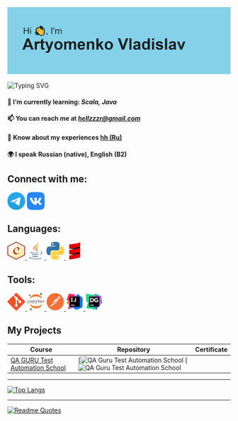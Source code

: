 ![banner](https://github.com/a2vQA/a2vQA/blob/master/icons/banner.png?raw=true)

<img src="https://readme-typing-svg.herokuapp.com?font=PT+Serif&duration=1200&pause=200&color=2EB6F7&multiline=true&repeat=false&random=false&width=435&height=130&lines=Automation+QA;QA+Engineer;Web+testing;API+testing;Load+testing" alt="Typing SVG" /></a>

#### 🌱 I’m currently learning: ***Scala, Java***
#### 📫 You can reach me at ***hellzzzr@gmail.com***
#### 📄 Know about my experiences [**hh (Ru)**](https://hh.ru/resume/907c4220ff0779028c0039ed1f4a77636b3256)
#### 🌍 I speak Russian (native), English (B2)

## Connect with me:
<a href="https://t.me/v_artyomenko" target="blank"><img align="center" src="https://raw.githubusercontent.com/a2vQA/a2vQA/master/icons/Telegram.svg" alt="telegram" height="40" width="40" /></a>
<a href="https://vk.ru/hikikomoris" target="blank"><img align="center" src="https://raw.githubusercontent.com/a2vQA/a2vQA/master/icons/vk.svg" alt="vk" height="40" width="40" /></a>

## Languages:
<a href="https://www.chaijs.com/" target="_blank" rel="noreferrer"> <img src="https://raw.githubusercontent.com/a2vQA/a2vQA/master/icons/Chai%20Logo%20(C).svg" alt="chai" width="40" height="40"/> </a> 
<a href="https://www.w3schools.com/java/" target="_blank" rel="noreferrer"> <img src="https://raw.githubusercontent.com/a2vQA/a2vQA/master/icons/java.svg" alt="java" width="40" height="40"/> </a> 
<a href="https://www.python.org" target="_blank" rel="noreferrer"> <img src="https://raw.githubusercontent.com/a2vQA/a2vQA/master/icons/python.svg" alt="python" width="40" height="40"/> </a> 
<a href="https://docs.scala-lang.org/" target="_blank" rel="noreferrer"> <img src="https://raw.githubusercontent.com/a2vQA/a2vQA/master/icons/scala.svg" alt="scala" width="40" height="40"/> </a> 

## Tools:
<a href="https://git-scm.com/" target="_blank" rel="noreferrer"> <img src="https://raw.githubusercontent.com/a2vQA/a2vQA/master/icons/git.svg" alt="git" width="40" height="40"/> </a> 
<a href="https://jupyter.org/" target="_blank" rel="noreferrer"> <img src="https://raw.githubusercontent.com/a2vQA/a2vQA/master/icons/Jupyter.svg" alt="jupyter" width="40" height="40"/> </a> 
<a href="https://www.postman.com/" target="_blank" rel="noreferrer"> <img src="https://raw.githubusercontent.com/a2vQA/a2vQA/master/icons/postman.svg" alt="postman" width="40" height="40"/> </a> 
<a href="https://www.jetbrains.com/idea/" target="_blank" rel="noreferrer"> <img src="https://raw.githubusercontent.com/a2vQA/a2vQA/master/icons/intellij.svg" alt="idea" width="40" height="40"/> </a> 
<a href="https://www.jetbrains.com/datagrip/" target="_blank" rel="noreferrer"> <img src="https://raw.githubusercontent.com/a2vQA/a2vQA/master/icons/DataGrip.svg" alt="dataGrip" width="40" height="40"/> </a> 

## My Projects
| Course                                             | Repository                                                                                                                                                                                                                                                                                                                                                                                                                                                      | Certificate                                                          |
|----------------------------------------------------|-----------------------------------------------------------------------------------------------------------------------------------------------------------------------------------------------------------------------------------------------------------------------------------------------------------------------------------------------------------------------------------------------------------------------------------------------------------------|----------------------------------------------------------------------| 
| [QA GURU Test Automation School](https://qa.guru/) | [![QA Guru Test Automation School]() [![QA Guru Test Automation School]() ||

---

[![Top Langs](https://github-readme-stats.vercel.app/api/top-langs/?username=a2vqa&layout=compact)](https://github.com/a2vqa/github-readme-stats)

---

[![Readme Quotes](https://quotes-github-readme.vercel.app/api?type=horizontal&theme=dark)](https://github.com/piyushsuthar/github-readme-quotes)
